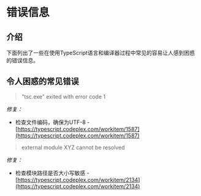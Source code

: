 # 错误信息

## 介绍

下面列出了一些在使用TypeScript语言和编译器过程中常见的容易让人感到困惑的错误信息。

## 令人困惑的常见错误

> "tsc.exe" exited with error code 1

*修复：*

* 检查文件编码，确保为UTF-8 - [https://typescript.codeplex.com/workitem/1587](https://typescript.codeplex.com/workitem/1587)

> external module XYZ cannot be resolved

*修复：*

* 检查模块路径是否大小写敏感 - [https://typescript.codeplex.com/workitem/2134](https://typescript.codeplex.com/workitem/2134)